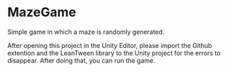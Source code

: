 # MazeGame
Simple game in which a maze is randomly generated.

After opening this project in the Unity Editor, please import the Github extention and the LeanTween library to the Unity project for the errors to disappear. After doing that, you can run the game.

